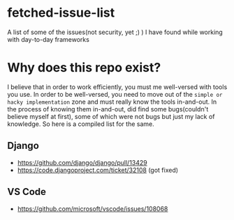 # fetched-issue-list
A list of some of the issues(not security, yet ;) ) I have found while working with day-to-day frameworks

# Why does this repo exist?
I believe that in order to work efficiently, you must me well-versed with tools you use. In order to be well-versed, you need to move out of the `simple or hacky implementation` zone and must really know the tools in-and-out. In the process of knowing them in-and-out, did find some bugs(couldn't believe myself at first), some of which were not bugs but just my lack of knowledge. So here is a compiled list for the same.


## Django

- https://github.com/django/django/pull/13429
- https://code.djangoproject.com/ticket/32108 (got fixed)

## VS Code

- https://github.com/microsoft/vscode/issues/108068
